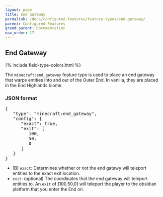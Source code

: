 ```yaml
---
layout: page
title: End Gateway
permalink: /docs/configured-features/feature-types/end-gateway/
parent: Configured Features
grand_parent: Documentation
nav_order: 17
---
```


## End Gateway

<head>
    {% include field-type-colors.html %}
</head>

The `minecraft:end_gateway` feature type is used to place an end gateway that warps entities into and out of the Outer End. In vanilla, they are placed in the End Highlands biome.

### JSON format

<pre>
{
   "type": "minecraft:end_gateway",
   "config": {
      "exact": true,
      "exit": [
         100,
         50,
         0
      ]
   }
}
</pre>

* ‌<or>[B]</or> `exact`: Determines whether or not the end gatewy will teleport entities to the exact exit location.
* `exit`: (optional) The coordinates that the end gateway will teleport entities to. An `exit` of [100,50,0] will teleport the player to the obsidian platform that you enter the End on.